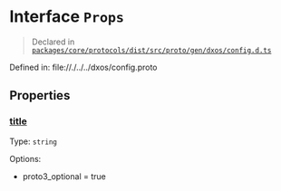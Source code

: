 # Interface `Props`
> Declared in [`packages/core/protocols/dist/src/proto/gen/dxos/config.d.ts`]()

Defined in:
   file://./../../dxos/config.proto
## Properties
### [title]()
Type: <code>string</code>

Options:
  - proto3_optional = true